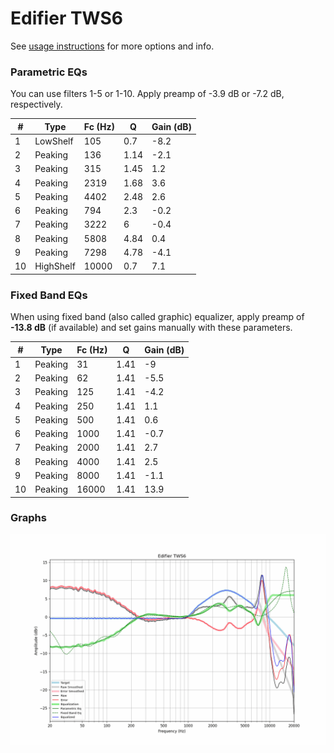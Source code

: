 # Edifier TWS6
See [usage instructions](https://github.com/jaakkopasanen/AutoEq#usage) for more options and info.

### Parametric EQs
You can use filters 1-5 or 1-10. Apply preamp of -3.9 dB or -7.2 dB, respectively.

|   # | Type      |   Fc (Hz) |    Q |   Gain (dB) |
|-----|-----------|-----------|------|-------------|
|   1 | LowShelf  |       105 | 0.7  |        -8.2 |
|   2 | Peaking   |       136 | 1.14 |        -2.1 |
|   3 | Peaking   |       315 | 1.45 |         1.2 |
|   4 | Peaking   |      2319 | 1.68 |         3.6 |
|   5 | Peaking   |      4402 | 2.48 |         2.6 |
|   6 | Peaking   |       794 | 2.3  |        -0.2 |
|   7 | Peaking   |      3222 | 6    |        -0.4 |
|   8 | Peaking   |      5808 | 4.84 |         0.4 |
|   9 | Peaking   |      7298 | 4.78 |        -4.1 |
|  10 | HighShelf |     10000 | 0.7  |         7.1 |

### Fixed Band EQs
When using fixed band (also called graphic) equalizer, apply preamp of **-13.8 dB** (if available) and set gains manually with these parameters.

|   # | Type    |   Fc (Hz) |    Q |   Gain (dB) |
|-----|---------|-----------|------|-------------|
|   1 | Peaking |        31 | 1.41 |        -9   |
|   2 | Peaking |        62 | 1.41 |        -5.5 |
|   3 | Peaking |       125 | 1.41 |        -4.2 |
|   4 | Peaking |       250 | 1.41 |         1.1 |
|   5 | Peaking |       500 | 1.41 |         0.6 |
|   6 | Peaking |      1000 | 1.41 |        -0.7 |
|   7 | Peaking |      2000 | 1.41 |         2.7 |
|   8 | Peaking |      4000 | 1.41 |         2.5 |
|   9 | Peaking |      8000 | 1.41 |        -1.1 |
|  10 | Peaking |     16000 | 1.41 |        13.9 |

### Graphs
![](./Edifier%20TWS6.png)
